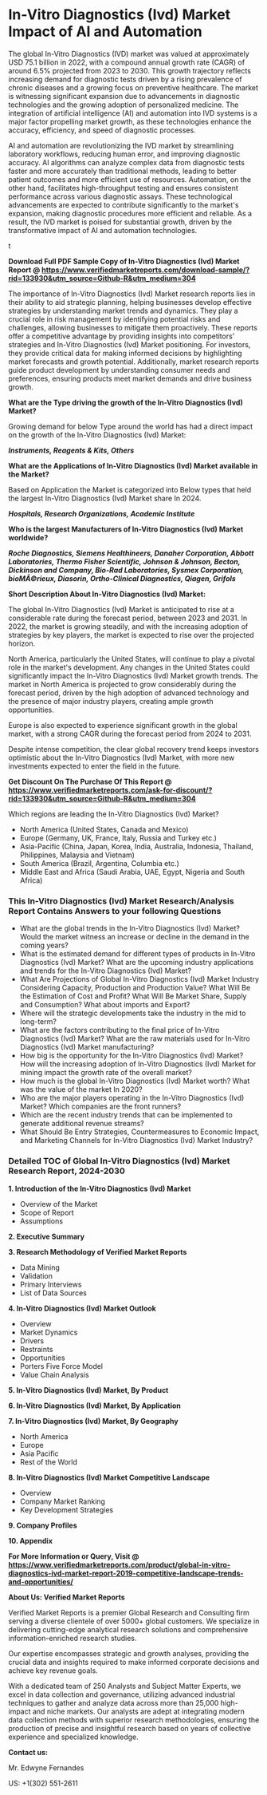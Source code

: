 <meta name="title" content="Global In-Vitro Diagnostics (Ivd) Market Impact of AI and Automation"><meta name="description" content="The global In-Vitro Diagnostics (IVD) market was valued at approximately USD 75.1 billion in 2022, with a compound annual growth rate (CAGR) of around 6.5% projected f"><meta name="title" content="In-Vitro Diagnostics (Ivd) Market Size, Share, Scope, Trends, Growth, Opportunities, Analysis, Forecast"><h1>In-Vitro Diagnostics (Ivd) Market Impact of AI and Automation</h1><p>The global In-Vitro Diagnostics (IVD) market was valued at approximately USD 75.1 billion in 2022, with a compound annual growth rate (CAGR) of around 6.5% projected from 2023 to 2030. This growth trajectory reflects increasing demand for diagnostic tests driven by a rising prevalence of chronic diseases and a growing focus on preventive healthcare. The market is witnessing significant expansion due to advancements in diagnostic technologies and the growing adoption of personalized medicine. The integration of artificial intelligence (AI) and automation into IVD systems is a major factor propelling market growth, as these technologies enhance the accuracy, efficiency, and speed of diagnostic processes.</p><p>AI and automation are revolutionizing the IVD market by streamlining laboratory workflows, reducing human error, and improving diagnostic accuracy. AI algorithms can analyze complex data from diagnostic tests faster and more accurately than traditional methods, leading to better patient outcomes and more efficient use of resources. Automation, on the other hand, facilitates high-throughput testing and ensures consistent performance across various diagnostic assays. These technological advancements are expected to contribute significantly to the market's expansion, making diagnostic procedures more efficient and reliable. As a result, the IVD market is poised for substantial growth, driven by the transformative impact of AI and automation technologies.</p>t</p><p id="" class=""><strong>Download Full PDF Sample Copy of In-Vitro Diagnostics (Ivd) Market Report @ <a href="https://www.verifiedmarketreports.com/download-sample/?rid=133930&utm_source=Github-R&utm_medium=304" target="_blank">https://www.verifiedmarketreports.com/download-sample/?rid=133930&utm_source=Github-R&utm_medium=304</a></strong></p><p>The importance of&nbsp;In-Vitro Diagnostics (Ivd) Market research reports lies in their ability to aid strategic planning, helping businesses develop effective strategies by understanding market trends and dynamics. They play a crucial role in risk management by identifying potential risks and challenges, allowing businesses to mitigate them proactively. These reports offer a competitive advantage by providing insights into competitors' strategies and In-Vitro Diagnostics (Ivd) Market positioning. For investors, they provide critical data for making informed decisions by highlighting market forecasts and growth potential. Additionally, market research reports guide product development by understanding consumer needs and preferences, ensuring products meet market demands and drive business growth.</p><p><strong>What are the&nbsp;Type driving the growth of the In-Vitro Diagnostics (Ivd) Market?</strong></p><p id="" class="">Growing demand for below Type around the world has had a direct impact on the growth of the In-Vitro Diagnostics (Ivd) Market:</p><em><strong>Instruments, Reagents & Kits, Others</strong></em></p><strong>What are the&nbsp;Applications&nbsp;of In-Vitro Diagnostics (Ivd) Market available in the Market?</strong></p><p id="" class="">Based on Application the Market is categorized into Below types that held the largest In-Vitro Diagnostics (Ivd) Market share In 2024.</p><em><strong>Hospitals, Research Organizations, Academic Institute</strong></em></p><strong>Who is the largest Manufacturers of In-Vitro Diagnostics (Ivd) Market worldwide?</strong></p><p><em><strong>Roche Diagnostics, Siemens Healthineers, Danaher Corporation, Abbott Laboratories, Thermo Fisher Scientific, Johnson & Johnson, Becton, Dickinson and Company, Bio-Rad Laboratories, Sysmex Corporation, bioMÃ©rieux, Diasorin, Ortho-Clinical Diagnostics, Qiagen, Grifols</strong></em></p><p id="" class=""><strong>Short Description About In-Vitro Diagnostics (Ivd) Market:</strong></p><p>The global In-Vitro Diagnostics (Ivd) Market is anticipated to rise at a considerable rate during the forecast period, between 2023 and 2031. In 2022, the market is growing steadily, and with the increasing adoption of strategies by key players, the market is expected to rise over the projected horizon.</p><p>North America, particularly the United States, will continue to play a pivotal role in the market's development. Any changes in the United States could significantly impact the In-Vitro Diagnostics (Ivd) Market growth trends. The market in North America is projected to grow considerably during the forecast period, driven by the high adoption of advanced technology and the presence of major industry players, creating ample growth opportunities.</p><p>Europe is also expected to experience significant growth in the global market, with a strong CAGR during the forecast period from 2024 to 2031.</p><p>Despite intense competition, the clear global recovery trend keeps investors optimistic about the In-Vitro Diagnostics (Ivd) Market, with more new investments expected to enter the field in the future.</p><p id="" class=""><strong>Get Discount On The Purchase Of This Report @ <a href="https://www.verifiedmarketreports.com/ask-for-discount/?rid=133930&utm_source=Github-R&utm_medium=304" target="_blank">https://www.verifiedmarketreports.com/ask-for-discount/?rid=133930&utm_source=Github-R&utm_medium=304</a></strong></p>Which regions are leading the In-Vitro Diagnostics (Ivd) Market?</p><ul><li>North America (United States, Canada and Mexico)</li><li>Europe (Germany, UK, France, Italy, Russia and Turkey etc.)</li><li>Asia-Pacific (China, Japan, Korea, India, Australia, Indonesia, Thailand, Philippines, Malaysia and Vietnam)</li><li>South America (Brazil, Argentina, Columbia etc.)</li><li>Middle East and Africa (Saudi Arabia, UAE, Egypt, Nigeria and South Africa)</li></ul><h3 id="" class="">This In-Vitro Diagnostics (Ivd) Market Research/Analysis Report Contains Answers to your following Questions</h3><ul><li>What are the global trends in the In-Vitro Diagnostics (Ivd) Market? Would the market witness an increase or decline in the demand in the coming years?</li><li>What is the estimated demand for different types of products in In-Vitro Diagnostics (Ivd) Market? What are the upcoming industry applications and trends for the In-Vitro Diagnostics (Ivd) Market?</li><li>What Are Projections of Global In-Vitro Diagnostics (Ivd) Market Industry Considering Capacity, Production and Production Value? What Will Be the Estimation of Cost and Profit? What Will Be Market Share, Supply and Consumption? What about imports and Export?</li><li>Where will the strategic developments take the industry in the mid to long-term?</li><li>What are the factors contributing to the final price of In-Vitro Diagnostics (Ivd) Market? What are the raw materials used for In-Vitro Diagnostics (Ivd) Market manufacturing?</li><li>How big is the opportunity for the In-Vitro Diagnostics (Ivd) Market? How will the increasing adoption of In-Vitro Diagnostics (Ivd) Market for mining impact the growth rate of the overall market?</li><li>How much is the global In-Vitro Diagnostics (Ivd) Market worth? What was the value of the market In 2020?</li><li>Who are the major players operating in the In-Vitro Diagnostics (Ivd) Market? Which companies are the front runners?</li><li>Which are the recent industry trends that can be implemented to generate additional revenue streams?</li><li>What Should Be Entry Strategies, Countermeasures to Economic Impact, and Marketing Channels for In-Vitro Diagnostics (Ivd) Market Industry?</li></ul><h3 id="" class="">Detailed TOC of Global In-Vitro Diagnostics (Ivd) Market Research Report, 2024-2030</h3><p id="" class=""><strong>1. Introduction of the In-Vitro Diagnostics (Ivd) Market</strong></p><ul><li>Overview of the Market</li><li>Scope of Report</li><li>Assumptions</li></ul><p id="" class=""><strong>2. Executive Summary</strong></p><p id="" class=""><strong>3. Research Methodology of Verified Market Reports</strong></p><ul><li>Data Mining</li><li>Validation</li><li>Primary Interviews</li><li>List of Data Sources</li></ul><p id="" class=""><strong>4. In-Vitro Diagnostics (Ivd) Market Outlook</strong></p><ul><li>Overview</li><li>Market Dynamics</li><li>Drivers</li><li>Restraints</li><li>Opportunities</li><li>Porters Five Force Model</li><li>Value Chain Analysis</li></ul><p id="" class=""><strong>5. In-Vitro Diagnostics (Ivd) Market, By Product</strong></p><p id="" class=""><strong>6. In-Vitro Diagnostics (Ivd) Market, By Application</strong></p><p id="" class=""><strong>7. In-Vitro Diagnostics (Ivd) Market, By Geography</strong></p><ul><li>North America</li><li>Europe</li><li>Asia Pacific</li><li>Rest of the World</li></ul><p id="" class=""><strong>8. In-Vitro Diagnostics (Ivd) Market Competitive Landscape</strong></p><ul><li>Overview</li><li>Company Market Ranking</li><li>Key Development Strategies</li></ul><p id="" class=""><strong>9. Company Profiles</strong></p><p id="" class=""><strong>10. Appendix</strong></p><p id="" class=""><strong>For More Information or Query, Visit @ <a href="https://www.verifiedmarketreports.com/product/global-in-vitro-diagnostics-ivd-market-report-2019-competitive-landscape-trends-and-opportunities/" target="_blank">https://www.verifiedmarketreports.com/product/global-in-vitro-diagnostics-ivd-market-report-2019-competitive-landscape-trends-and-opportunities/</a></strong></p><p id="" class=""><strong>About Us: Verified Market Reports</strong></p><p id="" class="">Verified Market Reports is a premier Global Research and Consulting firm serving a diverse clientele of over 5000+ global customers. We specialize in delivering cutting-edge analytical research solutions and comprehensive information-enriched research studies.</p><p id="" class="">Our expertise encompasses strategic and growth analyses, providing the crucial data and insights required to make informed corporate decisions and achieve key revenue goals.</p><p id="" class="">With a dedicated team of 250 Analysts and Subject Matter Experts, we excel in data collection and governance, utilizing advanced industrial techniques to gather and analyze data across more than 25,000 high-impact and niche markets. Our analysts are adept at integrating modern data collection methods with superior research methodologies, ensuring the production of precise and insightful research based on years of collective experience and specialized knowledge.</p><p id="" class=""><strong>Contact us:</strong></p><p id="" class="">Mr. Edwyne Fernandes</p><p id="" class="">US: +1(302) 551-2611</p>